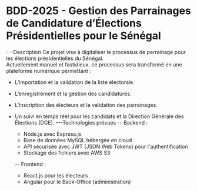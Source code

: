 # BDD-2025 - Gestion des Parrainages de Candidature d’Élections Présidentielles pour le Sénégal
---Description
Ce projet vise à digitaliser le processus de parrainage pour les élections présidentielles du Sénégal.  
Actuellement manuel et fastidieux, ce processus sera transformé en une plateforme numérique permettant :
- L’importation et la validation de la liste électorale.
- L’enregistrement et la gestion des candidatures.
- L’inscription des électeurs et la validation des parrainages.
- Un suivi en temps réel pour les candidats et la Direction Générale des Élections (DGE).
---Technologies prévues
    -- Backend : 
    - Node.js avec Express.js
    - Base de données MySQL hébergée en cloud
    - API sécurisée avec JWT (JSON Web Tokens) pour l'authentification
    - Stockage des fichiers avec AWS S3 

    -- Frontend : 
    - React.js pour les électeurs  
    - Angular pour le Back-Office (administration)

  

